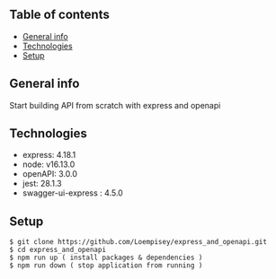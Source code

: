 ## Table of contents
* [General info](#general-info)
* [Technologies](#technologies)
* [Setup](#setup)
## General info
Start building API from scratch with express and openapi
## Technologies
* express: 4.18.1
* node: v16.13.0
* openAPI: 3.0.0
* jest: 28.1.3
* swagger-ui-express : 4.5.0
## Setup
```
$ git clone https://github.com/Loempisey/express_and_openapi.git
$ cd express_and_openapi
$ npm run up ( install packages & dependencies )
$ npm run down ( stop application from running )
```
